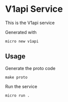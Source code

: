 # V1api Service

This is the V1api service

Generated with

```
micro new v1api
```

## Usage

Generate the proto code

```
make proto
```

Run the service

```
micro run .
```